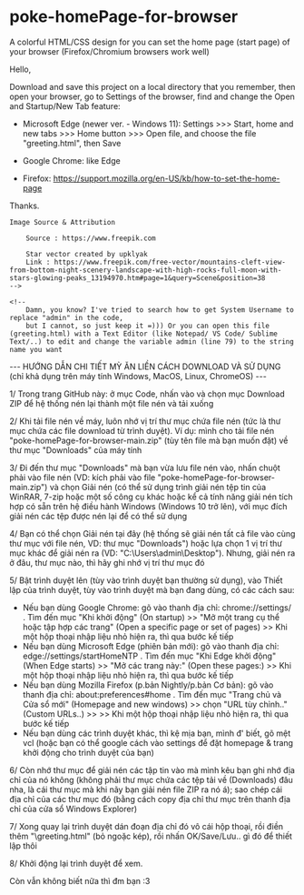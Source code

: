 # poke-homePage-for-browser
A colorful HTML/CSS design for you can set the home page (start page) of your browser (Firefox/Chromium browsers work well)


Hello,

Download and save this project on a local directory that you remember, then open your browser, go to Settings of the browser, find and change the Open and Startup/New Tab feature:

- Microsoft Edge (newer ver. - Windows 11): Settings >>> Start, home and new tabs >>> Home button >>> Open file, and choose the file "greeting.html", then Save

- Google Chrome: like Edge

- Firefox: https://support.mozilla.org/en-US/kb/how-to-set-the-home-page

Thanks.

    Image Source & Attribution

        Source : https://www.freepik.com

        Star vector created by upklyak
        Link : https://www.freepik.com/free-vector/mountains-cleft-view-from-bottom-night-scenery-landscape-with-high-rocks-full-moon-with-stars-glowing-peaks_13194970.htm#page=1&query=Scene&position=38
    -->

    <!-- 
        Damn, you know? I've tried to search how to get System Username to replace "admin" in the code,
        but I cannot, so just keep it =))) Or you can open this file (greeting.html) with a Text Editor (like Notepad/ VS Code/ Sublime Text/..) to edit and change the variable admin (line 79) to the string name you want


--- HƯỚNG DẪN CHI TIẾT MỲ ĂN LIỀN CÁCH DOWNLOAD VÀ SỬ DỤNG (chỉ khả dụng trên máy tính Windows, MacOS, Linux, ChromeOS) ---

1/ Trong trang GitHub này: ở mục Code, nhấn vào và chọn mục Download ZIP để hệ thống nén lại thành một file nén và tải xuống

2/ Khi tải file nén về máy, luôn nhớ vị trí thư mục chứa file nén (tức là thư mục chứa các file download từ trình duyệt). Ví dụ: mình cho tải file nén "poke-homePage-for-browser-main.zip" (tùy tên file mà bạn muốn đặt) về thư mục "Downloads" của máy tính

3/ Đi đến thư mục "Downloads" mà bạn vừa lưu file nén vào, nhấn chuột phải vào file nén (VD: kích phải vào file "poke-homePage-for-browser-main.zip") và chọn Giải nén (có thể sử dụng trình giải nén tệp tin của WinRAR, 7-zip hoặc một số công cụ khác hoặc kể cả tính năng giải nén tích hợp có sẵn trên hệ điều hành Windows (Windows 10 trở lên), với mục đích giải nén các tệp được nén lại để có thể sử dụng

4/ Bạn có thể chọn Giải nén tại đây (hệ thống sẽ giải nén tất cả file vào cùng thư mục với file nén, VD: thư mục "Downloads") hoặc lựa chọn 1 vị trí thư mục khác để giải nén ra (VD: "C:\Users\admin\Desktop\"). Nhưng, giải nén ra ở đâu, thư mục nào, thì hãy ghi nhớ vị trí thư mục đó

5/ Bật trình duyệt lên (tùy vào trình duyệt bạn thường sử dụng), vào Thiết lập của trình duyệt, tùy vào trình duyệt mà bạn đang dùng, có các cách sau:
  + Nếu bạn dùng Google Chrome: gõ vào thanh địa chỉ: chrome://settings/ . Tìm đến mục "Khi khởi động" (On startup) >> "Mở một trang cụ thể hoặc tập hợp các trang" (Open a specific page or set of pages) >> Khi một hộp thoại nhập liệu nhỏ hiện ra, thì qua bước kế tiếp
  + Nếu bạn dùng Microsoft Edge (phiên bản mới): gõ vào thanh địa chỉ: edge://settings/startHomeNTP . Tìm đến mục "Khi Edge khởi động" (When Edge starts) >> "Mở các trang này:" (Open these pages:) >> Khi một hộp thoại nhập liệu nhỏ hiện ra, thì qua bước kế tiếp
  + Nếu bạn dùng Mozilla Firefox (p.bản Nightly/p.bản Cơ bản): gõ vào thanh địa chỉ: about:preferences#home . Tìm đến mục "Trang chủ và Cửa sổ mới" (Homepage and new windows) >> chọn "URL tùy chỉnh.." (Custom URLs..) >> >> Khi một hộp thoại nhập liệu nhỏ hiện ra, thì qua bước kế tiếp
  + Nếu bạn dùng các trình duyệt khác, thì kệ mịa bạn, mình đ' biết, gõ mệt vcl (hoặc bạn có thể google cách vào settings để đặt homepage & trang khởi động cho trình duyệt của bạn)

6/ Còn nhớ thư mục để giải nén các tập tin vào mà mình kêu bạn ghi nhớ địa chỉ của nó không (không phải thư mục chứa các tệp tải về (Downloads) đâu nha, là cái thư mục mà khi nãy bạn giải nén file ZIP ra nó á); sao chép cái địa chỉ của các thư mục đó (bằng cách copy địa chỉ thư mục trên thanh địa chỉ của cửa sổ Windows Explorer)

7/ Xong quay lại trình duyệt dán đoạn địa chỉ đó vô cái hộp thoại, rồi điền thêm "\greeting.html" (bỏ ngoặc kép), rồi nhấn OK/Save/Lưu.. gì đó để thiết lập thôi

8/ Khởi động lại trình duyệt để xem.


Còn vẫn không biết nữa thì đm bạn :3
